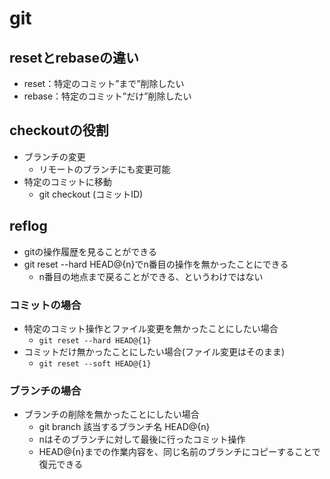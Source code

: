 # git
## resetとrebaseの違い
- reset：特定のコミット”まで”削除したい
- rebase：特定のコミット”だけ”削除したい

## checkoutの役割
- ブランチの変更
  - リモートのブランチにも変更可能
- 特定のコミットに移動
  - git checkout (コミットID)

## reflog
- gitの操作履歴を見ることができる
- git reset --hard HEAD@{n}でn番目の操作を無かったことにできる
  - n番目の地点まで戻ることができる、というわけではない
### コミットの場合
- 特定のコミット操作とファイル変更を無かったことにしたい場合
  - `git reset --hard HEAD@{1}`
- コミットだけ無かったことにしたい場合(ファイル変更はそのまま)
  - `git reset --soft HEAD@{1}`
### ブランチの場合
- ブランチの削除を無かったことにしたい場合
  - git branch 該当するブランチ名 HEAD@{n}
  - nはそのブランチに対して最後に行ったコミット操作
  - HEAD@{n}までの作業内容を、同じ名前のブランチにコピーすることで復元できる
